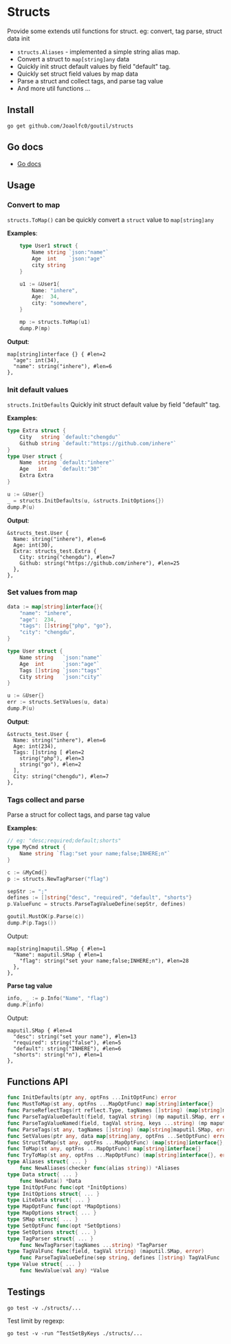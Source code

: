 # Structs

Provide some extends util functions for struct. eg: convert, tag parse, struct data init

- `structs.Aliases` - implemented a simple string alias map.
- Convert a struct to `map[string]any` data
- Quickly init struct default values by field "default" tag.
- Quickly set struct field values by map data
- Parse a struct and collect tags, and parse tag value
- And more util functions ...

## Install

```shell
go get github.com/Joaolfc0/goutil/structs
```

## Go docs

- [Go docs](https://pkg.go.dev/github.com/Joaolfc0/goutil/structs)

## Usage

### Convert to map

`structs.ToMap()` can be quickly convert a `struct` value to `map[string]any`

**Examples**:

```go
	type User1 struct {
		Name string `json:"name"`
		Age  int    `json:"age"`
		city string
	}

	u1 := &User1{
		Name: "inhere",
		Age:  34,
		city: "somewhere",
	}

	mp := structs.ToMap(u1)
	dump.P(mp)
```

**Output**:

```shell
map[string]interface {} { #len=2
  "age": int(34),
  "name": string("inhere"), #len=6
},
```

### Init default values

`structs.InitDefaults` Quickly init struct default value by field "default" tag.

**Examples**:

```go
type Extra struct {
    City   string `default:"chengdu"`
    Github string `default:"https://github.com/inhere"`
}
type User struct {
    Name  string `default:"inhere"`
    Age   int    `default:"30"`
    Extra Extra
}

u := &User{}
_ = structs.InitDefaults(u, &structs.InitOptions{})
dump.P(u)
```

**Output**:

```shell
&structs_test.User {
  Name: string("inhere"), #len=6
  Age: int(30),
  Extra: structs_test.Extra {
    City: string("chengdu"), #len=7
    Github: string("https://github.com/inhere"), #len=25
  },
},
```

### Set values from map

```go
data := map[string]interface{}{
    "name": "inhere",
    "age":  234,
    "tags": []string{"php", "go"},
    "city": "chengdu",
}

type User struct {
    Name string   `json:"name"`
    Age  int      `json:"age"`
    Tags []string `json:"tags"`
    City string   `json:"city"`
}

u := &User{}
err := structs.SetValues(u, data)
dump.P(u)
```

**Output**:

```shell
&structs_test.User {
  Name: string("inhere"), #len=6
  Age: int(234),
  Tags: []string [ #len=2
    string("php"), #len=3
    string("go"), #len=2
  ],
  City: string("chengdu"), #len=7
},
```

### Tags collect and parse

Parse a struct for collect tags, and parse tag value

**Examples**:

```go
// eg: "desc;required;default;shorts"
type MyCmd struct {
    Name string `flag:"set your name;false;INHERE;n"`
}

c := &MyCmd{}
p := structs.NewTagParser("flag")

sepStr := ";"
defines := []string{"desc", "required", "default", "shorts"}
p.ValueFunc = structs.ParseTagValueDefine(sepStr, defines)

goutil.MustOK(p.Parse(c))
dump.P(p.Tags())
```

Output:

```shell
map[string]maputil.SMap { #len=1
  "Name": maputil.SMap { #len=1
    "flag": string("set your name;false;INHERE;n"), #len=28
  },
},
```

**Parse tag value**

```go
info, _ := p.Info("Name", "flag")
dump.P(info)
```

Output:

```shell
maputil.SMap { #len=4
  "desc": string("set your name"), #len=13
  "required": string("false"), #len=5
  "default": string("INHERE"), #len=6
  "shorts": string("n"), #len=1
},
```

## Functions API

```go
func InitDefaults(ptr any, optFns ...InitOptFunc) error
func MustToMap(st any, optFns ...MapOptFunc) map[string]interface{}
func ParseReflectTags(rt reflect.Type, tagNames []string) (map[string]maputil.SMap, error)
func ParseTagValueDefault(field, tagVal string) (mp maputil.SMap, err error)
func ParseTagValueNamed(field, tagVal string, keys ...string) (mp maputil.SMap, err error)
func ParseTags(st any, tagNames []string) (map[string]maputil.SMap, error)
func SetValues(ptr any, data map[string]any, optFns ...SetOptFunc) error
func StructToMap(st any, optFns ...MapOptFunc) (map[string]interface{}, error)
func ToMap(st any, optFns ...MapOptFunc) map[string]interface{}
func TryToMap(st any, optFns ...MapOptFunc) (map[string]interface{}, error)
type Aliases struct{ ... }
    func NewAliases(checker func(alias string)) *Aliases
type Data struct{ ... }
    func NewData() *Data
type InitOptFunc func(opt *InitOptions)
type InitOptions struct{ ... }
type LiteData struct{ ... }
type MapOptFunc func(opt *MapOptions)
type MapOptions struct{ ... }
type SMap struct{ ... }
type SetOptFunc func(opt *SetOptions)
type SetOptions struct{ ... }
type TagParser struct{ ... }
    func NewTagParser(tagNames ...string) *TagParser
type TagValFunc func(field, tagVal string) (maputil.SMap, error)
    func ParseTagValueDefine(sep string, defines []string) TagValFunc
type Value struct{ ... }
    func NewValue(val any) *Value
```

## Testings

```shell
go test -v ./structs/...
```

Test limit by regexp:

```shell
go test -v -run ^TestSetByKeys ./structs/...
```
